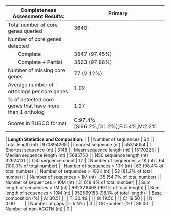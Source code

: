 

| **Completeness Assessment Results:**                    |   Primary                            |
|---------------------------------------------------------|---------------------------------------|
| Total number of core genes queried                      | 3640                                  |
| Number of core genes detected                           |                                       |
|   Complete                                              | 3547 (97.45%)                         |
|   Complete + Partial                                    | 3563 (97.88%)                         |
| Number of missing core genes                            | 77 (2.12%)                            |
| Average number of orthologs per core genes              | 1.02                                  |
| % of detected core genes that have more than 1 ortholog | 1.27                                  |
| Scores in BUSCO format                                  | C:97.4%[S:96.2%,D:1.2%],F:0.4%,M:2.2% |

| **Length Statistics and Composition:**                  |                                       |
| Number of sequences                                     | 64                                    |
| Total length (nt)                                       | 970894268                             |
| Longest sequence (nt)                                   | 55314054                              |
| Shortest sequence (nt)                                  | 3148                                  |
| Mean sequence length (nt)                               | 15170223                              |
| Median sequence length (nt)                             | 5685750                               |
| N50 sequence length (nt)                                | 32624131                              |
| L50 sequence count                                      | 12                                    |
| Number of sequences > 1K (nt)                           | 64 (100.0% of total number)           |
| Number of sequences > 10K (nt)                          | 63 (98.4% of total number)            |
| Number of sequences > 100K (nt)                         | 52 (81.2% of total number)            |
| Number of sequences > 1M (nt)                           | 35 (54.7% of total number)            |
| Number of sequences > 10M (nt)                          | 31 (48.4% of total number)            |
| Sum length of sequences > 1M (nt)                       | 962326493 (99.1% of total length)     |
| Sum length of sequences > 10M (nt)                      | 952569153 (98.1% of total length)     |
| Base composition (%)                                    | A: 30.51                              |
|                                                         | T: 30.49                              |
|                                                         | G: 19.50                              |
|                                                         | C: 19.50                              |
|                                                         | N: 0.00        |
| Number of gaps (>=5 N's)                                | 0                                     |
| GC-content (%)                                          | 39.00                                 |
| Number of non-ACGTN (nt)                                | 0                                     |
